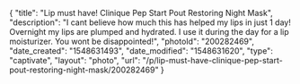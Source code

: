 {
    "title": "Lip must have! Clinique Pep Start Pout Restoring Night Mask",
    "description": "I cant believe how much this has helped my lips in just 1 day! Overnight my lips are plumped and hydrated. I use it during the day for a lip moisturizer. You wont be disappointed!",
    "photoId": "200282469",
    "date_created": "1548631493",
    "date_modified": "1548631620",
    "type": "captivate",
    "layout": "photo",
    "url": "\/p\/lip-must-have-clinique-pep-start-pout-restoring-night-mask\/200282469"
}